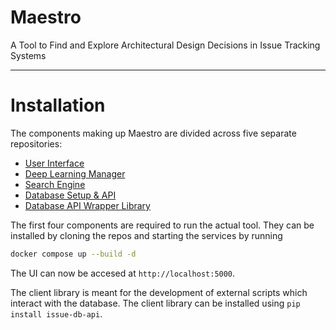 # Maestro 

A Tool to Find and Explore Architectural Design Decisions in Issue Tracking Systems

---

# Installation 

The components making up Maestro are divided across five separate repositories:

- [User Interface](https://github.com/mining-design-decisions/maestro-ArchUI)
- [Deep Learning Manager](https://github.com/mining-design-decisions/maestro-dl-manager)
- [Search Engine](https://github.com/mining-design-decisions/maestro-search-engine)
- [Database Setup & API](https://github.com/mining-design-decisions/maestro-issues-db)
- [Database API Wrapper Library](https://github.com/mining-design-decisions/maestro-issue-db-api-client)

The first four components are required to run the actual tool. They can be installed by cloning the repos and starting the services by running 

```bash 
docker compose up --build -d 
```

The UI can now be accesed at `http://localhost:5000`.

The client library is meant for the development of external scripts which interact with the database. The client library can be installed using `pip install issue-db-api`.

